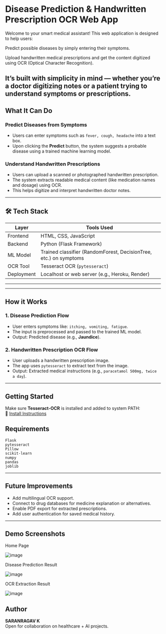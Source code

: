 
#  Disease Prediction & Handwritten Prescription OCR Web App

Welcome to your smart medical assistant! This web application is designed to help users:

  Predict possible diseases by simply entering their symptoms.

  Upload handwritten medical prescriptions and get the content digitized using OCR (Optical Character Recognition).

It’s built with simplicity in mind — whether you’re a doctor digitizing notes or a patient trying to understand symptoms or prescriptions.
---

##  What It Can Do

###  Predict Diseases from Symptoms
- Users can enter symptoms such as `fever, cough, headache` into a text box.
- Upon clicking the **Predict** button, the system suggests a probable disease using a trained machine learning model.

### Understand Handwritten Prescriptions
- Users can upload a scanned or photographed handwritten prescription.
- The system extracts readable medical content (like medication names and dosage) using OCR.
- This helps digitize and interpret handwritten doctor notes.

---

## 🛠 Tech Stack

| Layer           | Tools Used                                           |
|----------------|------------------------------------------------------|
| Frontend       | HTML, CSS, JavaScript                                |
| Backend        | Python (Flask Framework)                             |
| ML Model       | Trained classifier (RandomForest, DecisionTree, etc.) on symptoms |
| OCR Tool       | Tesseract OCR (`pytesseract`)                        |
| Deployment     | Localhost or web server (e.g., Heroku, Render)       |

---


---

##  How it Works

### 1. Disease Prediction Flow
- User enters symptoms like: `itching, vomiting, fatigue`.
- The input is preprocessed and passed to the trained ML model.
- Output: Predicted disease (e.g., **Jaundice**).

### 2. Handwritten Prescription OCR Flow
- User uploads a handwritten prescription image.
- The app uses `pytesseract` to extract text from the image.
- Output: Extracted medical instructions (e.g., `paracetamol 500mg, twice a day`).

---

##  Getting Started


Make sure **Tesseract-OCR** is installed and added to system PATH:  
🔗 [Install Instructions](https://github.com/tesseract-ocr/tesseract)



##  Requirements

```
Flask
pytesseract
Pillow
scikit-learn
numpy
pandas
joblib
```

---

##  Future Improvements

- Add multilingual OCR support.
- Connect to drug databases for medicine explanation or alternatives.
- Enable PDF export for extracted prescriptions.
- Add user authentication for saved medical history.

---

##  Demo Screenshots

 Home Page                             

 ![image](https://github.com/user-attachments/assets/287b21bf-245e-4c06-bc9e-3dab480912d7)    
 
 
  Disease Prediction Result            
 
 ![image](https://github.com/user-attachments/assets/77994e52-b0eb-4fdd-a0ce-038c8d160f01)  


   OCR Extraction Result               
 
![image](https://github.com/user-attachments/assets/d1c77a7f-3915-41d8-9dbc-6228b39fe288)




##  Author

**SARANRAGAV K**  
Open for collaboration on healthcare + AI projects.


